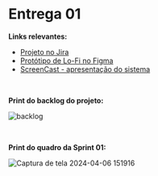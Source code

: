 # Entrega 01

**Links relevantes:**
<ul>
  <li>
    <a  href="https://cesar-mvp2.atlassian.net/jira/software/projects/VNC/boards/2"
      >Projeto no Jira</a>
  </li>
    <li>
    <a  href="https://www.figma.com/file/OodUDTbRUE7cAgmlOUiEr9/SmartSchool?type=design&node-id=0-1&mode=design&t=V3uiesp8LFjSo9ET-0"
      >Protótipo de Lo-Fi no Figma</a>
  </li>
<li>
    <a  href="https://www.youtube.com/watch?v=hRoXKd9YeRM&t=1s&ab_channel=YgorRosa"
      >ScreenCast - apresentação do sistema</a>
  </li>
</ul>
<br/>

<strong>Print do backlog do projeto: </strong>    
      
![backlog](https://github.com/Manuelaamorim/SmartSchool/assets/142773064/3a03eb70-3396-4687-b4a4-985df01254cc)



<br/>

<strong>Print do quadro da Sprint 01:</strong>

![Captura de tela 2024-04-06 151916](https://github.com/Manuelaamorim/SmartSchool/assets/142773064/0397a7e6-6403-465e-a91d-ce8e4755c39d)



